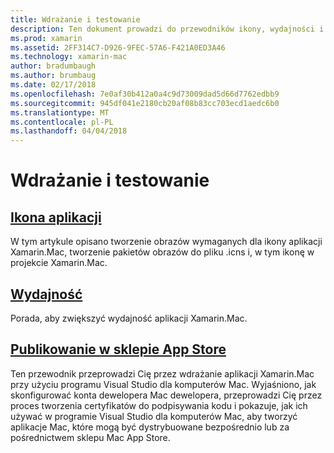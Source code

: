 ```yaml
---
title: Wdrażanie i testowanie
description: Ten dokument prowadzi do przewodników ikony, wydajności i publikowanie do sklepu z aplikacjami.
ms.prod: xamarin
ms.assetid: 2FF314C7-D926-9FEC-57A6-F421A0ED3A46
ms.technology: xamarin-mac
author: bradumbaugh
ms.author: brumbaug
ms.date: 02/17/2018
ms.openlocfilehash: 7e0af30b412a0a4c9d73009dad5d66d7762edbb9
ms.sourcegitcommit: 945df041e2180cb20af08b83cc703ecd1aedc6b0
ms.translationtype: MT
ms.contentlocale: pl-PL
ms.lasthandoff: 04/04/2018
---
```

# <a name="deployment-and-testing"></a>Wdrażanie i testowanie

## <a name="application-iconapp-iconmd"></a>[Ikona aplikacji](app-icon.md)

W tym artykule opisano tworzenie obrazów wymaganych dla ikony aplikacji Xamarin.Mac, tworzenie pakietów obrazów do pliku .icns i, w tym ikonę w projekcie Xamarin.Mac.

## <a name="performanceperformancemd"></a>[Wydajność](performance.md)

Porada, aby zwiększyć wydajność aplikacji Xamarin.Mac.

## <a name="publishing-to-the-app-storepublishing-to-the-app-storeindexmd"></a>[Publikowanie w sklepie App Store](publishing-to-the-app-store/index.md)

Ten przewodnik przeprowadzi Cię przez wdrażanie aplikacji Xamarin.Mac przy użyciu programu Visual Studio dla komputerów Mac. Wyjaśniono, jak skonfigurować konta dewelopera Mac dewelopera, przeprowadzi Cię przez proces tworzenia certyfikatów do podpisywania kodu i pokazuje, jak ich używać w programie Visual Studio dla komputerów Mac, aby tworzyć aplikacje Mac, które mogą być dystrybuowane bezpośrednio lub za pośrednictwem sklepu Mac App Store.
